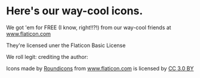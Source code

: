 # Here's our way-cool icons.

We got 'em for FREE (I know, right!!?!) from our way-cool friends at www.flaticon.com

They're licensed uner the Flaticon Basic License

We roll legit: crediting the author:
<div>Icons made by <a href="https://www.flaticon.com/authors/roundicons" title="Roundicons">Roundicons</a> from <a href="https://www.flaticon.com/" title="Flaticon">www.flaticon.com</a> is licensed by <a href="http://creativecommons.org/licenses/by/3.0/" title="Creative Commons BY 3.0" target="_blank">CC 3.0 BY</a></div>
